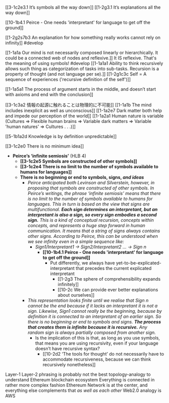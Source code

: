 [[3-1c2e3.1 It’s symbols all the way down]]
[[1-2g3.1 It’s explanations all the way down]]

[[10-1b4.1 Peirce - One needs 'interpretant' for language to get off the ground]]

[[1-2g2s7b3 An explanation for how something really works cannot rely on infinity]] #develop 

[[1-1a1a Our mind is not necessarily composed linearly or hierarchically. It could be a connected web of nodes and reflexive.]]
	It IS reflexive. That's the meaning of using symbols! #develop 
[[1-1a1a1 Ability to think recursively allows such thing as categorization of tasks into sub-tasks. Recursion is a property of thought (and not language per se).]]
[[1-2g1c3c Self = A sequence of experiences ('recursive definition of the self')]]

[[1-1a5a1 The process of argument starts in the middle, and doesn’t start with axioms and end with the conclusion]]

[[3-1c3a2 情報の起源に触れることは物理的に不可能]]
	[[1-1a1b The mind includes inexplicit as well as unconscious]]
		[[1-1a2e7 Dark matter both help and impede our perception of the world]]
			[[1-1a2a1 Human nature is variable (Cultures ⇒ Flexible human brains ⇒ Variable dark matters ⇒ Variable 'human natures' ⇒ Cultures . . .)]]

[[5-1b1a2d Knowledge is by definition unpredictable]]

[[3-1c2e0 There is no minimum idea]]
- **Peirce’s ‘infinite semiosis’** (HLB 4)
    - **[[3-1c2e5 Symbols are constructed of other symbols]]**
    - **[[3-1c2e4 There is no limit to the number of symbols available to humans for languages]]**
    - **There is no beginning or end to symbols, signs, *and ideas***
        - _Peirce anticipated both Levinson and Silverstein, however, in proposing that symbols are constructed of other symbols. In Peirce’s writings, the phrase ‘infinite semiosis’ means that there is no limit to the number of symbols available to humans for languages. This in turn is based on the view that signs are multifunctional. **Each sign determines an interpretant, but an interpretant is also a sign, so every sign embodies a second sign.** This is a kind of conceptual recursion, concepts within concepts, and represents a huge step forward in human communication. It means that a string of signs always contains other signs. According to Peirce, this can be understood when we see infinity even in a simple sequence like:_
            - _Sign1/Interpretant1 → Sign2/Interpretant2 … → Sign n_
	            - **[[10-1b4.1 Peirce - One needs 'interpretant' for language to get off the ground]]**
		            - Put differently, we always have yet-to-be-explicated-interpretant that precedes the current explicated interpretant
			            - [[1-2g3 The sphere of comprehensibility expands infinitely]]
						- [[10-2c We can provide ever better explanations about ourselves]]
        - _This representation looks finite until we realise that Sign n cannot be the end because if it lacks an interpretant it is not a sign. Likewise, Sign1 cannot really be the beginning, because by definition it is connected to an interpretant of an earlier sign. So there is no beginning or end to symbols and signs. **The process that creates them is infinite because it is recursive.** Any random sign is always partially composed from another sign._
            - Is the implication of this is that, as long as you use symbols, that means you are using recursivity, even if your language doesn’t have recursive syntax?
	            - [[10-2d2 ‘The tools for thought’ do not necessarily have to accommodate recursiveness, because we can think recursively nonetheless]]

Layer-1 Layer-2 phrasing is probably not the best topology-analogy to understand Ethereum blockchain ecosystem
	Everything is connected in rather more complex fashion
		Ethereum Network is at the center, and everything else complements that *as well as each other* 
			Web2.0 analogy is AWS
